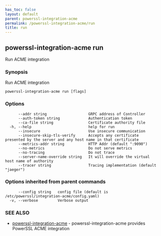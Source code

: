 ```yaml
---
has_toc: false
layout: default
parent: powerssl-integration-acme
permalink: /powerssl-integration-acme/run
title: run
---
```

## powerssl-integration-acme run

Run ACME integration

### Synopsis

Run ACME integration

```
powerssl-integration-acme run [flags]
```

### Options

```
      --addr string                   GRPC address of Controller
      --auth-token string             Authentication token
      --ca-file string                Certificate authority file
  -h, --help                          help for run
      --insecure                      Use insecure communication
      --insecure-skip-tls-verify      Accepts any certificate presented by the server and any host name in that certificate
      --metrics-addr string           HTTP Addr (default ":9090")
      --no-metrics                    Do not serve metrics
      --no-tracing                    Do not trace
      --server-name-override string   It will override the virtual host name of authority
      --tracer string                 Tracing implementation (default "jaeger")
```

### Options inherited from parent commands

```
      --config string   config file (default is /etc/powerssl/integration-acme/config.yaml)
  -v, --verbose         Verbose output
```

### SEE ALSO

* [powerssl-integration-acme](/powerssl-integration-acme)	 - powerssl-integration-acme provides PowerSSL ACME integration
